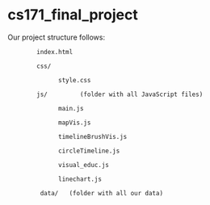 # cs171_final_project
Our project structure follows: 
         

            index.html
                 
            css/ 		
                  
                  style.css

            js/ 		(folder with all JavaScript files)
                  
                  main.js 
                  
                  mapVis.js
                  
                  timelineBrushVis.js
                  
                  circleTimeline.js
                  
                  visual_educ.js
                  
                  linechart.js
          
             data/   (folder with all our data)
                  
